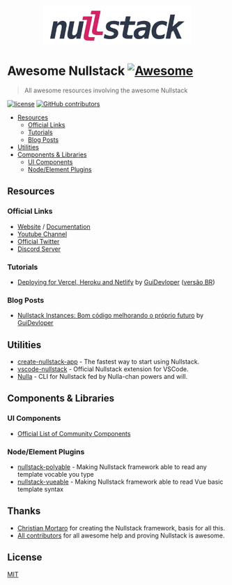<div align="center">
  <img src="./assets/logo_dark_short.png" width="340px" alt="Nullstack Logo">
</div>

# Awesome Nullstack [![Awesome](https://awesome.re/badge.svg)](https://awesome.re)

> All awesome resources involving the awesome Nullstack

[![license](https://img.shields.io/github/license/guidevloper/awesome-nullstack.svg)](./LICENSE)
[![GitHub contributors](https://img.shields.io/github/contributors/guidevloper/awesome-nullstack.svg)](https://github.com/guidevloper/awesome-nullstack/graphs/contributors)

- [Resources](#resources)
  - [Official Links](#official-links)
  - [Tutorials](#tutorials)
  - [Blog Posts](#blog-posts)
- [Utilities](#utilities)
- [Components & Libraries](#components--libraries)
  - [UI Components](#ui-components)
  - [Node/Element Plugins](#node--element-plugins)

## Resources

### Official Links

- [Website](https://nullstack.app) / [Documentation](https://nullstack.app/documentation)
- [Youtube Channel](https://youtube.com/c/Nullstack)
- [Official Twitter](https://twitter.com/nullstackapp)
- [Discord Server](https://discord.gg/eDZfKz264v)

### Tutorials

- [Deploying for Vercel, Heroku and Netlify](https://github.com/GuiDevloper/nulla#tutorials-with-nulla) by [GuiDevloper](https://github.com/GuiDevloper) ([versão BR](https://github.com/GuiDevloper/nulla/blob/master/README.BR.md#tutoriais))

### Blog Posts

- [Nullstack Instances: Bom código melhorando o próprio futuro](https://guiwriter.netlify.app/tech/nullstack-instances/) by [GuiDevloper](https://github.com/GuiDevloper)

## Utilities

- [create-nullstack-app](https://github.com/nullstack/create-nullstack-app) - The fastest way to start using Nullstack.
- [vscode-nullstack](https://github.com/nullstack/vscode-nullstack) - Official Nullstack extension for VSCode.
- [Nulla](https://github.com/GuiDevloper/nulla) - CLI for Nullstack fed by Nulla-chan powers and will.

## Components & Libraries

### UI Components

- [Official List of Community Components](https://nullstack.app/components)

### Node/Element Plugins

- [nullstack-polyable](https://github.com/GuiDevloper/nullstack-polyable) - Making Nullstack framework able to read any template vocable you type
- [nullstack-vueable](https://github.com/GuiDevloper/nullstack-vueable) - Making Nullstack framework able to read Vue basic template syntax

## Thanks

- [Christian Mortaro](https://github.com/mortaro) for creating the Nullstack framework, basis for all this.
- [All contributors](https://nullstack.app/contributors) for all awesome help and proving Nullstack is awesome.

## License

[MIT](./LICENSE)
